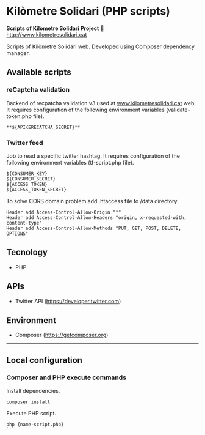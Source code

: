 # Kilòmetre Solidari (PHP scripts)

**Scripts of Kilòmetre Solidari Project** :rocket:  
http://www.kilometresolidari.cat

Scripts of Kilòmetre Solidari web. Developed using Composer dependency manager.

## Available scripts 

### reCaptcha validation
Backend of recpatcha validation v3 used at www.kilometresolidari.cat web. It requires configuration of the following environment variables (validate-token.php file).

```
**${APIKERECATCHA_SECRET}**
```

### Twitter feed
Job to read a specific twitter hashtag. It requires configuration of the following environment variables (tf-script.php file).

```
${CONSUMER_KEY}
${CONSUMER_SECRET}
${ACCESS_TOKEN}
${ACCESS_TOKEN_SECRET}
```

To solve CORS domain problem add .htaccess file to /data directory.
```
Header add Access-Control-Allow-Origin "*"
Header add Access-Control-Allow-Headers "origin, x-requested-with, content-type"
Header add Access-Control-Allow-Methods "PUT, GET, POST, DELETE, OPTIONS"
```

## Tecnology
- PHP 

## APIs
- Twitter API (https://developer.twitter.com)

## Environment
- Composer (https://getcomposer.org)

---

## Local configuration

### Composer and PHP execute commands

Install dependencies.
```
composer install
```

Execute PHP script.
````
php {name-script.php}
```
